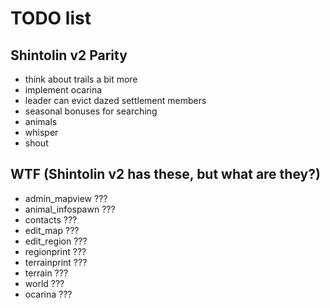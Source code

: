 # TODO list

## Shintolin v2 Parity

* think about trails a bit more
* implement ocarina
* leader can evict dazed settlement members
* seasonal bonuses for searching
* animals
* whisper
* shout

## WTF (Shintolin v2 has these, but what are they?)

* admin_mapview ???
* animal_infospawn ???
* contacts ???
* edit_map ???
* edit_region ???
* regionprint ???
* terrainprint ???
* terrain ???
* world ???
* ocarina ???
